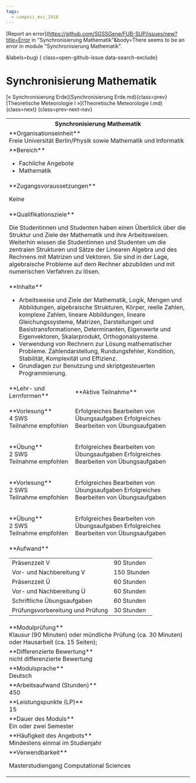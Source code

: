 ```yaml
---
tags:
  - compsci_msc_2016
---
```

[Report an error](https://github.com/SGSSGene/FUB-SUP/issues/new?title=Error in "Synchronisierung Mathematik"&body=There seems to be an error in module "Synchronisierung Mathematik".

<Describe here a slightly more detailed description of what is wrong>&labels=bug)
{ class=open-github-issue data-search-exclude}

# Synchronisierung Mathematik

[« Synchronisierung Erde](Synchronisierung Erde.md){class=prev}
[Theoretische Meteorologie I »](Theoretische Meteorologie I.md){class=next}
{class=prev-next-nav}

<table markdown id="moduledesc">
<tr markdown class="moduledesc_head"><th colspan="2">Synchronisierung Mathematik </th></tr>
<tr markdown><td colspan="2">**Organisationseinheit**   <br>Freie Universität Berlin/Physik sowie Mathematik und Informatik</td></tr>

<tr markdown><td colspan="2">**Bereich**<br>


- Fachliche Angebote
- Mathematik

</td></tr>

<tr markdown><td colspan="2">**Zugangsvoraussetzungen** <br>

Keine


</td></tr>
<tr markdown><td colspan="2">**Qualifikationsziele**    <br>

Die Studentinnen und Studenten haben einen Überblick über die Struktur und
Ziele der Mathematik und ihre Arbeitsweisen. Weiterhin wissen die
Studentinnen und Studenten um die zentralen Strukturen und Sätze der
Linearen Algebra und des Rechnens mit Matrizen und Vektoren. Sie sind in der
Lage, algebraische Probleme auf dem Rechner abzubilden und mit numerischen
Verfahren zu lösen.


</td></tr>
<tr markdown><td colspan="2">**Inhalte**                <br>


- Arbeitsweise und Ziele der Mathematik, Logik, Mengen und Abbildungen,
  algebraische Strukturen, Körper, reelle Zahlen, komplexe Zahlen, lineare
  Abbildungen, lineare Gleichungssysteme, Matrizen, Darstellungen und
  Basistransformationen, Determinanten, Eigenwerte und Eigenvektoren,
  Skalarprodukt, Orthogonalsysteme.
- Verwendung von Rechnern zur Lösung mathematischer Probleme.
  Zahlendarstellung, Rundungsfehler, Kondition, Stabilität, Komplexität und
  Effizienz.
- Grundlagen zur Benutzung und skriptgesteuerten Programmierung.


</td></tr>

<tr markdown><td>**Lehr- und Lernformen**</td><td>**Aktive Teilnahme**</td></tr>
<tr markdown><td> **Vorlesung** <br>4 SWS <br> Teilnahme empfohlen</td><td>

Erfolgreiches Bearbeiten von Übungsaufgaben
Erfolgreiches Bearbeiten von Übungsaufgaben
</td></tr>
<tr markdown><td> **Übung** <br>2 SWS <br> Teilnahme empfohlen</td><td>

Erfolgreiches Bearbeiten von Übungsaufgaben
Erfolgreiches Bearbeiten von Übungsaufgaben
</td></tr>
<tr markdown><td> **Vorlesung** <br>2 SWS <br> Teilnahme empfohlen</td><td>

Erfolgreiches Bearbeiten von Übungsaufgaben
Erfolgreiches Bearbeiten von Übungsaufgaben
</td></tr>
<tr markdown><td> **Übung** <br>2 SWS <br> Teilnahme empfohlen</td><td>

Erfolgreiches Bearbeiten von Übungsaufgaben
Erfolgreiches Bearbeiten von Übungsaufgaben
</td></tr>
<tr markdown><td colspan="2">**Aufwand**                <br>
<table class="aufwand_table">
<tr><td>Präsenzzeit V</td><td>90 Stunden</td></tr>
<tr><td>Vor- und Nachbereitung V</td><td>150 Stunden</td></tr>
<tr><td>Präsenzzeit Ü</td><td>60 Stunden</td></tr>
<tr><td>Vor- und Nachbereitung Ü</td><td>60 Stunden</td></tr>
<tr><td>Schriftliche Übungsaufgaben</td><td>60 Stunden</td></tr>
<tr><td>Prüfungsvorbereitung und Prüfung</td><td>30 Stunden</td></tr>
</table>

</td></tr>
<tr markdown><td colspan="2">**Modulprüfung**             <br>Klausur (90 Minuten) oder mündliche Prüfung (ca. 30 Minuten) oder Hausarbeit
(ca. 15 Seiten);


</td></tr>
<tr markdown><td colspan="2">**Differenzierte Bewertung** <br>nicht differenzierte Bewertung

</td></tr>
<tr markdown><td colspan="2">**Modulsprache**             <br>Deutsch</td></tr>
<tr markdown><td colspan="2">**Arbeitsaufwand (Stunden)** <br>450</td></tr>
<tr markdown><td colspan="2">**Leistungspunkte (LP)**     <br>15</td></tr>
<tr markdown><td colspan="2">**Dauer des Moduls**         <br>Ein oder zwei Semester</td></tr>
<tr markdown><td colspan="2">**Häufigkeit des Angebots**  <br>Mindestens einmal im Studienjahr</td></tr>
<tr markdown><td colspan="2">**Verwendbarkeit**           <br>

Masterstudiengang Computational Sciences


</td></tr>

</table>
